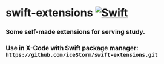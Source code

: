 # swift-extensions [![Swift](https://github.com/iceStorm/swift-extensions/actions/workflows/swift.yml/badge.svg)](https://github.com/iceStorm/swift-extensions/actions/workflows/swift.yml)

### Some self-made extensions for serving study.



### Use in X-Code with Swift package manager: ```https://github.com/iceStorm/swift-extensions.git```
